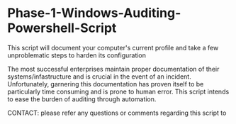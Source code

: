 # Phase-1-Windows-Auditing-Powershell-Script
This script will document your computer's current profile and take a few unproblematic steps to harden its configuration

The most successful enterprises maintain proper documentation of their systems/infastructure and is crucial in the event of an incident. Unfortunately, garnering this documentation has proven itself to be particularly time consuming and is prone to human error. This script intends to ease the burden of auditing through automation.


 CONTACT: please refer any questions or comments regarding this script to <AA>
